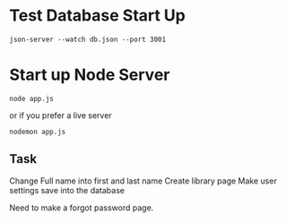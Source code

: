 # Test Database Start Up

```
json-server --watch db.json --port 3001
```

# Start up Node Server 
```
node app.js
```
or if you prefer a live server
```
nodemon app.js
```

Task
----
Change Full name into first and last name 
Create library page
Make user settings save into the database

Need to make a forgot password page.